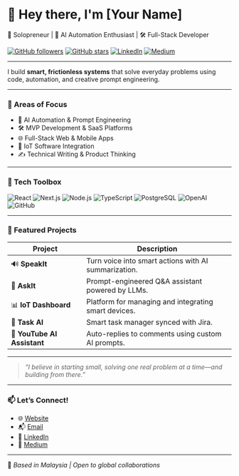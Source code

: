 # 👋 Hey there, I'm [Your Name]

🚀 Solopreneur | 🧠 AI Automation Enthusiast | 🛠 Full-Stack Developer

[![GitHub followers](https://img.shields.io/github/followers/yourusername?label=Follow&style=social)](https://github.com/yourusername)
[![GitHub stars](https://img.shields.io/github/stars/yourusername?style=social)](https://github.com/yourusername?tab=repositories)
[![LinkedIn](https://img.shields.io/badge/LinkedIn-Connect-blue?style=flat-square&logo=linkedin)](https://linkedin.com/in/yourusername)
[![Medium](https://img.shields.io/badge/Medium-Read%20My%20Articles-black?style=flat-square&logo=medium)](https://medium.com/@yourusername)

---

I build **smart, frictionless systems** that solve everyday problems using code, automation, and creative prompt engineering.

---

### 🧠 Areas of Focus
- 🤖 AI Automation & Prompt Engineering  
- 🛠 MVP Development & SaaS Platforms  
- 🌐 Full-Stack Web & Mobile Apps  
- 📡 IoT Software Integration  
- ✍️ Technical Writing & Product Thinking  

---

### 🧰 Tech Toolbox  
![React](https://img.shields.io/badge/React-20232A?style=for-the-badge&logo=react&logoColor=61DAFB)
![Next.js](https://img.shields.io/badge/Next.js-000?style=for-the-badge&logo=nextdotjs&logoColor=white)
![Node.js](https://img.shields.io/badge/Node.js-339933?style=for-the-badge&logo=nodedotjs&logoColor=white)
![TypeScript](https://img.shields.io/badge/TypeScript-007ACC?style=for-the-badge&logo=typescript&logoColor=white)
![PostgreSQL](https://img.shields.io/badge/PostgreSQL-316192?style=for-the-badge&logo=postgresql&logoColor=white)
![OpenAI](https://img.shields.io/badge/OpenAI-412991?style=for-the-badge&logo=openai&logoColor=white)
![GitHub](https://img.shields.io/badge/GitHub-100000?style=for-the-badge&logo=github&logoColor=white)

---

### 🌟 Featured Projects  
| Project | Description |
|--------|-------------|
| 🔊 **SpeakIt** | Turn voice into smart actions with AI summarization. |
| 🤖 **AskIt** | Prompt-engineered Q&A assistant powered by LLMs. |
| 📊 **IoT Dashboard** | Platform for managing and integrating smart devices. |
| 🧠 **Task AI** | Smart task manager synced with Jira. |
| 🎥 **YouTube AI Assistant** | Auto-replies to comments using custom AI prompts. |

---

> _“I believe in starting small, solving one real problem at a time—and building from there.”_

---

### 📫 Let’s Connect!
- 🌐 [Website](https://www.carlchanme.com)
- 📬 [Email](mailto:carlchanme@gmail.com)
- 💼 [LinkedIn](https://linkedin.com/in/carlchanme)
- 📝 [Medium](https://medium.com/@carlchanme)

---

📍 _Based in Malaysia | Open to global collaborations_

